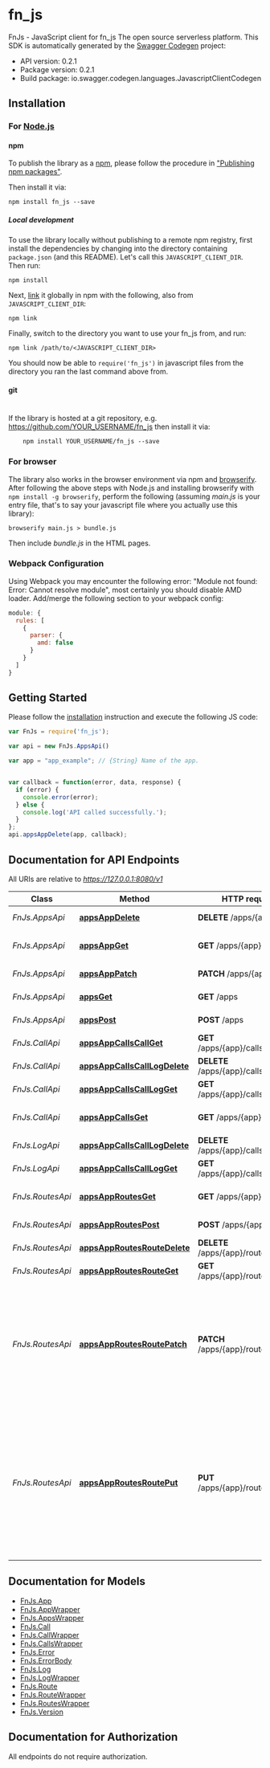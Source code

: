 # fn_js

FnJs - JavaScript client for fn_js
The open source serverless platform.
This SDK is automatically generated by the [Swagger Codegen](https://github.com/swagger-api/swagger-codegen) project:

- API version: 0.2.1
- Package version: 0.2.1
- Build package: io.swagger.codegen.languages.JavascriptClientCodegen

## Installation

### For [Node.js](https://nodejs.org/)

#### npm

To publish the library as a [npm](https://www.npmjs.com/),
please follow the procedure in ["Publishing npm packages"](https://docs.npmjs.com/getting-started/publishing-npm-packages).

Then install it via:

```shell
npm install fn_js --save
```

##### Local development

To use the library locally without publishing to a remote npm registry, first install the dependencies by changing 
into the directory containing `package.json` (and this README). Let's call this `JAVASCRIPT_CLIENT_DIR`. Then run:

```shell
npm install
```

Next, [link](https://docs.npmjs.com/cli/link) it globally in npm with the following, also from `JAVASCRIPT_CLIENT_DIR`:

```shell
npm link
```

Finally, switch to the directory you want to use your fn_js from, and run:

```shell
npm link /path/to/<JAVASCRIPT_CLIENT_DIR>
```

You should now be able to `require('fn_js')` in javascript files from the directory you ran the last 
command above from.

#### git
#
If the library is hosted at a git repository, e.g.
https://github.com/YOUR_USERNAME/fn_js
then install it via:

```shell
    npm install YOUR_USERNAME/fn_js --save
```

### For browser

The library also works in the browser environment via npm and [browserify](http://browserify.org/). After following
the above steps with Node.js and installing browserify with `npm install -g browserify`,
perform the following (assuming *main.js* is your entry file, that's to say your javascript file where you actually 
use this library):

```shell
browserify main.js > bundle.js
```

Then include *bundle.js* in the HTML pages.

### Webpack Configuration

Using Webpack you may encounter the following error: "Module not found: Error:
Cannot resolve module", most certainly you should disable AMD loader. Add/merge
the following section to your webpack config:

```javascript
module: {
  rules: [
    {
      parser: {
        amd: false
      }
    }
  ]
}
```

## Getting Started

Please follow the [installation](#installation) instruction and execute the following JS code:

```javascript
var FnJs = require('fn_js');

var api = new FnJs.AppsApi()

var app = "app_example"; // {String} Name of the app.


var callback = function(error, data, response) {
  if (error) {
    console.error(error);
  } else {
    console.log('API called successfully.');
  }
};
api.appsAppDelete(app, callback);

```

## Documentation for API Endpoints

All URIs are relative to *https://127.0.0.1:8080/v1*

Class | Method | HTTP request | Description
------------ | ------------- | ------------- | -------------
*FnJs.AppsApi* | [**appsAppDelete**](docs/AppsApi.md#appsAppDelete) | **DELETE** /apps/{app} | Delete an app.
*FnJs.AppsApi* | [**appsAppGet**](docs/AppsApi.md#appsAppGet) | **GET** /apps/{app} | Get information for a app.
*FnJs.AppsApi* | [**appsAppPatch**](docs/AppsApi.md#appsAppPatch) | **PATCH** /apps/{app} | Updates an app.
*FnJs.AppsApi* | [**appsGet**](docs/AppsApi.md#appsGet) | **GET** /apps | Get all app names.
*FnJs.AppsApi* | [**appsPost**](docs/AppsApi.md#appsPost) | **POST** /apps | Post new app
*FnJs.CallApi* | [**appsAppCallsCallGet**](docs/CallApi.md#appsAppCallsCallGet) | **GET** /apps/{app}/calls/{call} | Get call information
*FnJs.CallApi* | [**appsAppCallsCallLogDelete**](docs/CallApi.md#appsAppCallsCallLogDelete) | **DELETE** /apps/{app}/calls/{call}/log | Delete call log entry
*FnJs.CallApi* | [**appsAppCallsCallLogGet**](docs/CallApi.md#appsAppCallsCallLogGet) | **GET** /apps/{app}/calls/{call}/log | Get call logs
*FnJs.CallApi* | [**appsAppCallsGet**](docs/CallApi.md#appsAppCallsGet) | **GET** /apps/{app}/calls | Get app-bound calls.
*FnJs.LogApi* | [**appsAppCallsCallLogDelete**](docs/LogApi.md#appsAppCallsCallLogDelete) | **DELETE** /apps/{app}/calls/{call}/log | Delete call log entry
*FnJs.LogApi* | [**appsAppCallsCallLogGet**](docs/LogApi.md#appsAppCallsCallLogGet) | **GET** /apps/{app}/calls/{call}/log | Get call logs
*FnJs.RoutesApi* | [**appsAppRoutesGet**](docs/RoutesApi.md#appsAppRoutesGet) | **GET** /apps/{app}/routes | Get route list by app name.
*FnJs.RoutesApi* | [**appsAppRoutesPost**](docs/RoutesApi.md#appsAppRoutesPost) | **POST** /apps/{app}/routes | Create new Route
*FnJs.RoutesApi* | [**appsAppRoutesRouteDelete**](docs/RoutesApi.md#appsAppRoutesRouteDelete) | **DELETE** /apps/{app}/routes/{route} | Deletes the route
*FnJs.RoutesApi* | [**appsAppRoutesRouteGet**](docs/RoutesApi.md#appsAppRoutesRouteGet) | **GET** /apps/{app}/routes/{route} | Gets route by name
*FnJs.RoutesApi* | [**appsAppRoutesRoutePatch**](docs/RoutesApi.md#appsAppRoutesRoutePatch) | **PATCH** /apps/{app}/routes/{route} | Update a Route, Fails if the route or app does not exist. Accepts partial updates / skips validation of zero values.
*FnJs.RoutesApi* | [**appsAppRoutesRoutePut**](docs/RoutesApi.md#appsAppRoutesRoutePut) | **PUT** /apps/{app}/routes/{route} | Create a Route if it does not exist. Update if it does. Will also create app if it does not exist. Put does not skip validation of zero values


## Documentation for Models

 - [FnJs.App](docs/App.md)
 - [FnJs.AppWrapper](docs/AppWrapper.md)
 - [FnJs.AppsWrapper](docs/AppsWrapper.md)
 - [FnJs.Call](docs/Call.md)
 - [FnJs.CallWrapper](docs/CallWrapper.md)
 - [FnJs.CallsWrapper](docs/CallsWrapper.md)
 - [FnJs.Error](docs/Error.md)
 - [FnJs.ErrorBody](docs/ErrorBody.md)
 - [FnJs.Log](docs/Log.md)
 - [FnJs.LogWrapper](docs/LogWrapper.md)
 - [FnJs.Route](docs/Route.md)
 - [FnJs.RouteWrapper](docs/RouteWrapper.md)
 - [FnJs.RoutesWrapper](docs/RoutesWrapper.md)
 - [FnJs.Version](docs/Version.md)


## Documentation for Authorization

 All endpoints do not require authorization.

